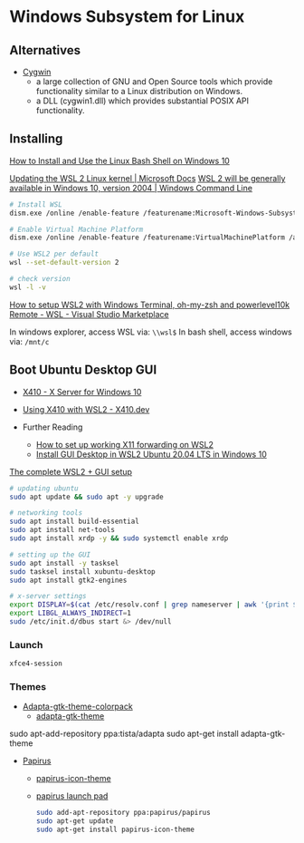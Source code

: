 # Windows Subsystem for Linux


## Alternatives

* [Cygwin](http://www.cygwin.com/)
  * a large collection of GNU and Open Source tools which provide functionality similar to a Linux distribution on Windows.
  * a DLL (cygwin1.dll) which provides substantial POSIX API functionality.

## Installing

[How to Install and Use the Linux Bash Shell on Windows 10](https://www.howtogeek.com/249966/how-to-install-and-use-the-linux-bash-shell-on-windows-10/)

[Updating the WSL 2 Linux kernel | Microsoft Docs](https://docs.microsoft.com/en-us/windows/wsl/wsl2-kernel)
[WSL 2 will be generally available in Windows 10, version 2004 | Windows Command Line](https://devblogs.microsoft.com/commandline/wsl2-will-be-generally-available-in-windows-10-version-2004/)


```bash
# Install WSL
dism.exe /online /enable-feature /featurename:Microsoft-Windows-Subsystem-Linux /all /norestart

# Enable Virtual Machine Platform
dism.exe /online /enable-feature /featurename:VirtualMachinePlatform /all /norestart

# Use WSL2 per default
wsl --set-default-version 2

# check version
wsl -l -v
```

[How to setup WSL2 with Windows Terminal, oh-my-zsh and powerlevel10k](https://yduman.github.io/blog/wsl2-setup/)
[Remote - WSL - Visual Studio Marketplace](https://marketplace.visualstudio.com/items?itemName=ms-vscode-remote.remote-wsl)


In windows explorer, access WSL via: `\\wsl$`
In bash shell, access windows via: `/mnt/c`


## Boot Ubuntu Desktop GUI

* [X410 - X Server for Windows 10](https://x410.dev/)
* [Using X410 with WSL2 - X410.dev](https://x410.dev/cookbook/wsl/using-x410-with-wsl2/)

* Further Reading
  * [How to set up working X11 forwarding on WSL2](https://stackoverflow.com/questions/61110603/how-to-set-up-working-x11-forwarding-on-wsl2)
  * [Install GUI Desktop in WSL2 Ubuntu 20.04 LTS in Windows 10](https://harshityadav95.medium.com/wsl2-gui-ae0d8d9e4459)

[The complete WSL2 + GUI setup](https://medium.com/@japheth.yates/wsl2-gui-2582828f4577)

```bash
# updating ubuntu
sudo apt update && sudo apt -y upgrade

# networking tools
sudo apt install build-essential
sudo apt install net-tools
sudo apt install xrdp -y && sudo systemctl enable xrdp

# setting up the GUI
sudo apt install -y tasksel
sudo tasksel install xubuntu-desktop
sudo apt install gtk2-engines

# x-server settings
export DISPLAY=$(cat /etc/resolv.conf | grep nameserver | awk '{print $2; exit;}'):0.0
export LIBGL_ALWAYS_INDIRECT=1
sudo /etc/init.d/dbus start &> /dev/null
```

### Launch


```bash
xfce4-session
```

### Themes

* [Adapta-gtk-theme-colorpack](https://www.xfce-look.org/p/1190851/)
  * [adapta-gtk-theme](https://github.com/adapta-project/adapta-gtk-theme)

sudo apt-add-repository ppa:tista/adapta
sudo apt-get install adapta-gtk-theme

* [Papirus](https://www.xfce-look.org/p/1166289/)
  * [papirus-icon-theme](https://github.com/PapirusDevelopmentTeam/papirus-icon-theme/#ubuntu-and-derivatives)
  * [papirus launch pad](https://launchpad.net/~papirus/+archive/ubuntu/papirus)

    ```bash
    sudo add-apt-repository ppa:papirus/papirus
    sudo apt-get update
    sudo apt-get install papirus-icon-theme
    ```
